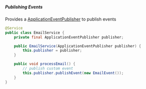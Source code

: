 ##### Publishing Events

Provides a <u>ApplicationEventPublisher</u> to publish events

```java
@Service
public class EmailService {
    private final ApplicationEventPublisher publisher;

    public EmailService(ApplicationEventPublisher publisher) {
        this.publisher = publisher;
    }

    public void processEmail() {
        // publish custom event
        this.publisher.publishEvent(new EmailEvent());
    }
}
```
